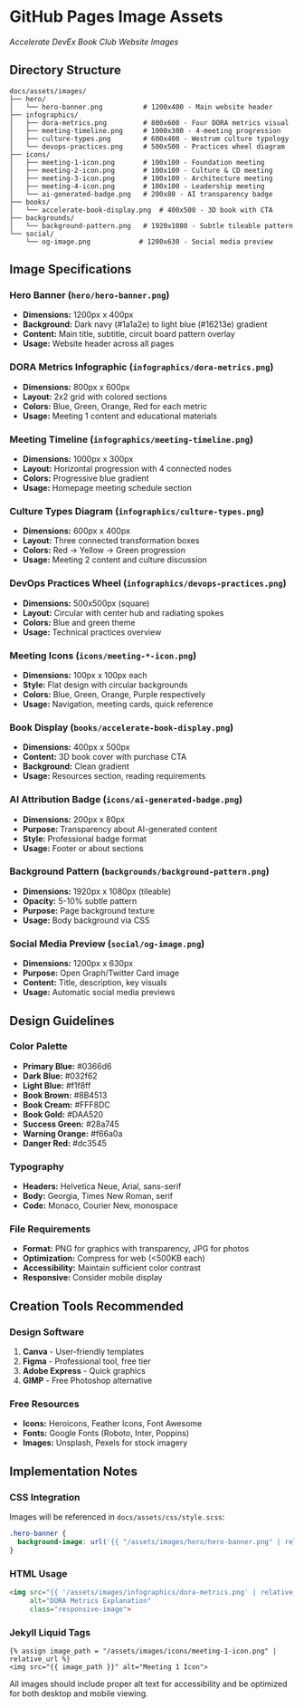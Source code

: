 # GitHub Pages Image Assets
*Accelerate DevEx Book Club Website Images*

## Directory Structure

```
docs/assets/images/
├── hero/
│   └── hero-banner.png          # 1200x400 - Main website header
├── infographics/
│   ├── dora-metrics.png         # 800x600 - Four DORA metrics visual
│   ├── meeting-timeline.png     # 1000x300 - 4-meeting progression
│   ├── culture-types.png        # 600x400 - Westrum culture typology
│   └── devops-practices.png     # 500x500 - Practices wheel diagram
├── icons/
│   ├── meeting-1-icon.png       # 100x100 - Foundation meeting
│   ├── meeting-2-icon.png       # 100x100 - Culture & CD meeting
│   ├── meeting-3-icon.png       # 100x100 - Architecture meeting
│   ├── meeting-4-icon.png       # 100x100 - Leadership meeting
│   └── ai-generated-badge.png   # 200x80 - AI transparency badge
├── books/
│   └── accelerate-book-display.png  # 400x500 - 3D book with CTA
├── backgrounds/
│   └── background-pattern.png   # 1920x1080 - Subtle tileable pattern
└── social/
    └── og-image.png            # 1200x630 - Social media preview
```

## Image Specifications

### Hero Banner (`hero/hero-banner.png`)
- **Dimensions:** 1200px x 400px
- **Background:** Dark navy (#1a1a2e) to light blue (#16213e) gradient
- **Content:** Main title, subtitle, circuit board pattern overlay
- **Usage:** Website header across all pages

### DORA Metrics Infographic (`infographics/dora-metrics.png`)
- **Dimensions:** 800px x 600px
- **Layout:** 2x2 grid with colored sections
- **Colors:** Blue, Green, Orange, Red for each metric
- **Usage:** Meeting 1 content and educational materials

### Meeting Timeline (`infographics/meeting-timeline.png`)
- **Dimensions:** 1000px x 300px
- **Layout:** Horizontal progression with 4 connected nodes
- **Colors:** Progressive blue gradient
- **Usage:** Homepage meeting schedule section

### Culture Types Diagram (`infographics/culture-types.png`)
- **Dimensions:** 600px x 400px
- **Layout:** Three connected transformation boxes
- **Colors:** Red → Yellow → Green progression
- **Usage:** Meeting 2 content and culture discussion

### DevOps Practices Wheel (`infographics/devops-practices.png`)
- **Dimensions:** 500x500px (square)
- **Layout:** Circular with center hub and radiating spokes
- **Colors:** Blue and green theme
- **Usage:** Technical practices overview

### Meeting Icons (`icons/meeting-*-icon.png`)
- **Dimensions:** 100px x 100px each
- **Style:** Flat design with circular backgrounds
- **Colors:** Blue, Green, Orange, Purple respectively
- **Usage:** Navigation, meeting cards, quick reference

### Book Display (`books/accelerate-book-display.png`)
- **Dimensions:** 400px x 500px
- **Content:** 3D book cover with purchase CTA
- **Background:** Clean gradient
- **Usage:** Resources section, reading requirements

### AI Attribution Badge (`icons/ai-generated-badge.png`)
- **Dimensions:** 200px x 80px
- **Purpose:** Transparency about AI-generated content
- **Style:** Professional badge format
- **Usage:** Footer or about sections

### Background Pattern (`backgrounds/background-pattern.png`)
- **Dimensions:** 1920px x 1080px (tileable)
- **Opacity:** 5-10% subtle pattern
- **Purpose:** Page background texture
- **Usage:** Body background via CSS

### Social Media Preview (`social/og-image.png`)
- **Dimensions:** 1200px x 630px
- **Purpose:** Open Graph/Twitter Card image
- **Content:** Title, description, key visuals
- **Usage:** Automatic social media previews

## Design Guidelines

### Color Palette
- **Primary Blue:** #0366d6
- **Dark Blue:** #032f62  
- **Light Blue:** #f1f8ff
- **Book Brown:** #8B4513
- **Book Cream:** #FFF8DC
- **Book Gold:** #DAA520
- **Success Green:** #28a745
- **Warning Orange:** #f66a0a
- **Danger Red:** #dc3545

### Typography
- **Headers:** Helvetica Neue, Arial, sans-serif
- **Body:** Georgia, Times New Roman, serif
- **Code:** Monaco, Courier New, monospace

### File Requirements
- **Format:** PNG for graphics with transparency, JPG for photos
- **Optimization:** Compress for web (<500KB each)
- **Accessibility:** Maintain sufficient color contrast
- **Responsive:** Consider mobile display

## Creation Tools Recommended

### Design Software
1. **Canva** - User-friendly templates
2. **Figma** - Professional tool, free tier
3. **Adobe Express** - Quick graphics
4. **GIMP** - Free Photoshop alternative

### Free Resources
- **Icons:** Heroicons, Feather Icons, Font Awesome
- **Fonts:** Google Fonts (Roboto, Inter, Poppins)
- **Images:** Unsplash, Pexels for stock imagery

## Implementation Notes

### CSS Integration
Images will be referenced in `docs/assets/css/style.scss`:
```scss
.hero-banner {
  background-image: url('{{ "/assets/images/hero/hero-banner.png" | relative_url }}');
}
```

### HTML Usage
```html
<img src="{{ '/assets/images/infographics/dora-metrics.png' | relative_url }}" 
     alt="DORA Metrics Explanation" 
     class="responsive-image">
```

### Jekyll Liquid Tags
```liquid
{% assign image_path = "/assets/images/icons/meeting-1-icon.png" | relative_url %}
<img src="{{ image_path }}" alt="Meeting 1 Icon">
```

All images should include proper alt text for accessibility and be optimized for both desktop and mobile viewing.